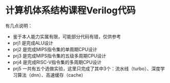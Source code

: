 # 计算机体系结构课程Verilog代码

 有几点说明：
 - 鉴于本人能力实属有限，可能部分代码有错，仅供参考
 - prj1 是完成ALU设计
 - prj2 是完成MIPS指令集的单周期CPU设计
 - prj3 是完成MIPS指令集的五级多周期CPU设计
 - prj4 是完成RISC-V指令集的多周期CPU设计
 - prj5 一共有五个选做实验，这里只完成了其中3个：流水线（turbo）、深度学习算法（dnn）、高速缓存（cache）
